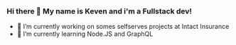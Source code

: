 ### Hi there 👋 My name is Keven and i'm a Fullstack dev!
- 🔭 I’m currently working on somes selfserves projects at Intact Insurance
- 🌱 I’m currently learning Node.JS and GraphQL

<!--
**kinpell/kinpell** is a ✨ _special_ ✨ repository because its `README.md` (this file) appears on your GitHub profile.

Here are some ideas to get you started:

- 🔭 I’m currently working on 
- 🌱 I’m currently learning ...
- 👯 I’m looking to collaborate on ...
- 🤔 I’m looking for help with ...
- 💬 Ask me about ...
- 📫 How to reach me: ...
- 😄 Pronouns: ...
- ⚡ Fun fact: ...
-->
